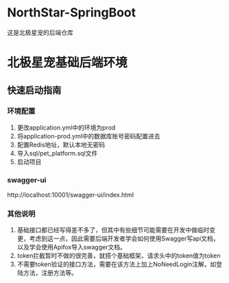 # NorthStar-SpringBoot
这是北极星宠的后端仓库

# 北极星宠基础后端环境
## 快速启动指南
### 环境配置
1. 更改application.yml中的环境为prod
2. 将application-prod.yml中的数据库账号密码配置进去
3. 配置Redis地址，默认本地无密码
3. 导入sql/pet_platform.sql文件
4. 启动项目

### swagger-ui
http://localhost:10001/swagger-ui/index.html

### 其他说明
1. 基础接口都已经写得差不多了，但其中有些细节可能需要在开发中做临时变更，考虑到这一点，因此需要后端开发者学会如何使用Swagger写api文档，以及学会使用Apifox导入swagger文档。
2. token拦截暂时不做的很完善，就搭个基础框架，请求头中的token值为token
3. 不需要token验证的接口方法，需要在该方法上加上NoNeedLogin注解，如登陆方法，注册方法等。